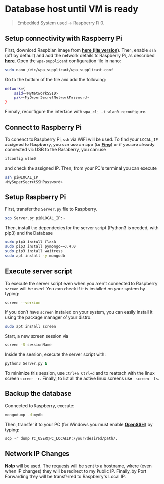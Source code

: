 # Database host until VM is ready
> Embedded System used	-> Raspberry Pi 0.

## Setup connectivity with Raspberry Pi
First, download Raspbian image from [**here (lite version)**](https://www.raspberrypi.org/downloads/raspberry-pi-os). Then, enable `ssh` (off by default) and add the network details to Raspberry Pi, as described [**here**](https://www.raspberrypi.org/documentation/configuration/wireless/wireless-cli.md). 
Open the ```wpa-supplicant``` configuration file in nano:
```sh
sudo nano /etc/wpa_supplicant/wpa_supplicant.conf
```
Go to the bottom of the file and add the following:
```sh
network={
    ssid=<MyNetworkSSID>
    psk=<MySuperSecretNetworkPassword>
}
```
Finnaly, reconfigure the interface with ```wpa_cli -i wlan0 reconfigure```.

## Connect to Raspberry Pi
To conenct to Raspberry Pi, `ssh` via WiFi will be used. To find your `LOCAL_IP` assigned to Raspberry, you can use an app (i.e [**Fing**](https://play.google.com/store/apps/details?id=com.overlook.android.fing&hl=en)) or if you are already connected via USB to the Raspberry, you can use
```sh
ifconfig wlan0
```
and check the assigned IP. Then, from your PC's terminal you can execute

```sh
ssh pi@LOCAL_IP
<MySuperSecretSSHPassword>
```

## Setup Raspberry Pi
First, transfer the `Server.py` file to Raspberry.
```sh
scp Server.py pi@LOCAL_IP:~
```
Then, install the dependecies for the server script (Python3 is needed, with pip3) and the Database
```sh
sudo pip3 install Flask
sudo pip3 install pymongo==3.4.0
sudo pip3 install waitress
sudo apt install -y mongodb
```

## Execute server script
To execute the server script even when you aren't connected to Raspberry ```screen``` will be used. You can check if it is installed on your system by typing:
```sh
screen --version
```
If you don’t have ```screen``` installed on your system, you can easily install it using the package manager of your distro.
```sh
sudo apt install screen
```
Start, a new screen session via
```sh
screen -S sessionName
```
Inside the session, execute the server script with:
```sh
python3 Server.py &
```
To minimize this session, use ```Ctrl+a Ctrl+d``` and to reattach with the linux screen ``` screen -r ```. Finally, to list all the active linux screens use ``` screen -ls```.

## Backup the database
Connected to Raspberry, execute:
```sh
mongodump -d mydb
```
Then, transfer it to your PC (for Windows you must enable [**OpenSSH**](https://winscp.net/eng/docs/guide_windows_openssh_server#on_windows_10_version_1803_and_newer)) by typing:
```
scp -r dump PC_USER@PC_LOCALIP:/your/desired/path/.
```

## Network IP Changes
[**NoIp**](https://my.noip.com/#!/) will be used. The requests will be sent to a hostname, where (even when IP changes) they will be redirect to my Public IP. Finally, by Port Forwarding they will be transferred to Raspberry's Local IP.
